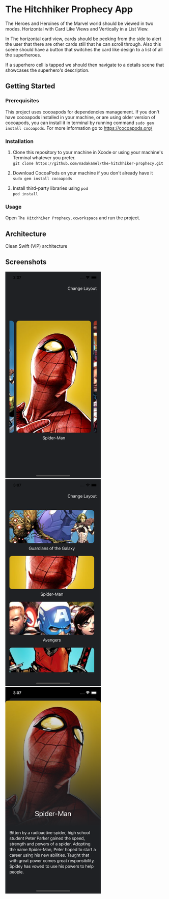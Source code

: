 # The Hitchhiker Prophecy App

The Heroes and Heroines of the Marvel world should be viewed in two modes. Horizontal with Card Like Views and Vertically in a List View.

In The horizontal card view, cards should be peeking from the side to alert the user that there are other cards still that he can scroll through.
Also this scene should have a button that switches the card like design to a list of all the superheroes.

If a superhero cell is tapped we should then navigate to a details scene that showcases the superhero's description.

## Getting Started

### Prerequisites
This project uses cocoapods for dependencies management. If you don't have cocoapods installed in your machine, or are using older version of cocoapods, you can install it in terminal by running command ```sudo gem install cocoapods```. For more information go to https://cocoapods.org/

### Installation

1. Clone this repository to your machine in Xcode or using your machine's Terminal whatever you prefer.\
`git clone https://github.com/nadakamel/the-hitchhiker-prophecy.git`

2. Download CocoaPods on your machine if you don't already have it\
`sudo gem install cocoapods`

3. Install third-party libraries using `pod`\
`pod install`

### Usage
Open  ```The Hitchhiker Prophecy.xcworkspace``` and run the project.

## Architecture

Clean Swift (VIP) architecture

## Screenshots
<img src="https://github.com/nadakamel/the-hitchhiker-prophecy/blob/main/Screenshots/Screen-1.png" width="300" height="650"> <img src="https://github.com/nadakamel/the-hitchhiker-prophecy/blob/main/Screenshots/Screen-2.png" width="300" height="650"> <img src="https://github.com/nadakamel/the-hitchhiker-prophecy/blob/main/Screenshots/Screen-3.png" width="300" height="650">
